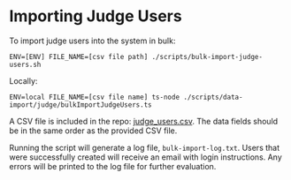 # Importing Judge Users

To import judge users into the system in bulk:

```
ENV=[ENV] FILE_NAME=[csv file path] ./scripts/bulk-import-judge-users.sh
```

Locally:

```
ENV=local FILE_NAME=[csv file name] ts-node ./scripts/data-import/judge/bulkImportJudgeUsers.ts
```

A CSV file is included in the repo: [judge_users.csv](../web-api/judge_users.csv). The data fields should be in the same order as the provided CSV file.

Running the script will generate a log file, `bulk-import-log.txt`. Users that were successfully created will receive an email with login instructions. Any errors will be printed to the log file for further evaluation.
